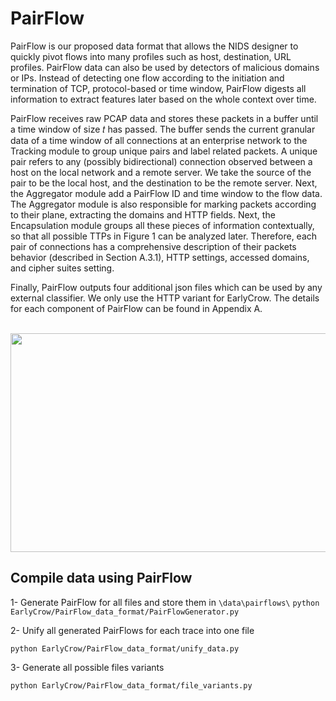 # PairFlow

PairFlow is our proposed data format that allows the NIDS designer to quickly pivot flows into many profiles such as host, destination,
URL profiles. PairFlow data can also be used by detectors of malicious domains or IPs. Instead of detecting one flow according to the
initiation and termination of TCP, protocol-based or time window, PairFlow digests all information to extract features later based on
the whole context over time.

PairFlow receives raw PCAP data and stores these packets in a buffer until a time window of size 𝑡 has passed. The buffer sends
the current granular data of a time window of all connections at an enterprise network to the Tracking module to group unique pairs and label related packets. A unique pair refers to any (possibly
bidirectional) connection observed between a host on the local network and a remote server. We take the source of the pair to be
the local host, and the destination to be the remote server. Next, the Aggregator module add a PairFlow ID and time window to the
flow data. The Aggregator module is also responsible for marking packets according to their plane, extracting the domains and HTTP
fields. Next, the Encapsulation module groups all these pieces of information contextually, so that all possible TTPs in Figure 1 can
be analyzed later. Therefore, each pair of connections has a comprehensive description of their packets behavior (described in Section
A.3.1), HTTP settings, accessed domains, and cipher suites setting.

Finally, PairFlow outputs four additional json files which can be used by any external classifier. We only use the HTTP variant for
EarlyCrow. The details for each component of PairFlow can be found in Appendix A.


<br />
<div align="center">
  <a href="https://gitfront.io/r/user-8496580/tRoT9bsPi6hi/EarlyCrowAPT/tree/EarlyCrow/PairFlow_data_format/">
    <img src="https://gitfront.io/r/user-8496580/tRoT9bsPi6hi/EarlyCrowAPT/raw/EarlyCrow/PairFlow_data_format/figures/PairFlow_arch.png" class="center"  width="1039" height="350">
  </a>

  </p>
</div>

## Compile data using PairFlow
1- Generate PairFlow for all files and store them in `\data\pairflows\`
``` python EarlyCrow/PairFlow_data_format/PairFlowGenerator.py ```

2- Unify all generated PairFlows for each trace into one file

``` python EarlyCrow/PairFlow_data_format/unify_data.py ```

3- Generate all possible files variants

``` python EarlyCrow/PairFlow_data_format/file_variants.py ```



